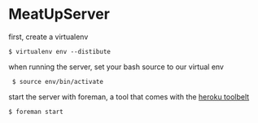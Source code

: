 MeatUpServer
============

first, create a virtualenv
```
$ virtualenv env --distibute
```
when running the server, set your bash source to our virtual env
```   
 $ source env/bin/activate
```
start the server with foreman, a tool that comes with the [heroku toolbelt](https://toolbelt.heroku.com/)
```
$ foreman start
```
